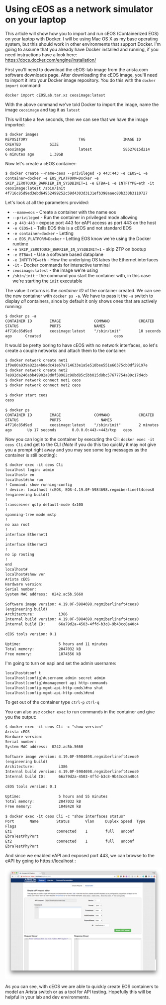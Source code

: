 # Using cEOS as a network simulator on your laptop
This article will show how you to import and run cEOS (Containerized EOS) on your laptop with Docker.  I will be using Mac OS X as my base operating system, but this should work in other environments that support Docker.  I'm going to assume that you already have Docker installed and running, if you need instructions have a look here: https://docs.docker.com/engine/installation/

First you'll need to download the cEOS-lab image from the arista.com software downloads page.  After downloading the cEOS image, you'll need to import it into your Docker image repository.  You do this with the `docker import` command:

    docker import cEOSLab.tar.xz ceosimage:latest

With the above command we've told Docker to import the image, name the image `ceosimage` and tag it as `latest`

This will take a few seconds, then we can see that we have the image imported:

    $ docker images
    REPOSITORY                       TAG                 IMAGE ID            CREATED             SIZE
    ceosimage                        latest              58527015d214        6 minutes ago       1.38GB

Now let's create a cEOS container:

    $ docker create --name=ceos --privileged -p 443:443 -e CEOS=1 -e container=docker -e EOS_PLATFORM=Docker -e SKIP_ZEROTOUCH_BARRIER_IN_SYSDBINIT=1 -e ETBA=1 -e INTFTYPE=eth -it ceosimage:latest /sbin/init
    4f716c85d9ed3ebd64952499252c59d4303d3131efb398aaec80b330b3110727

Let's look at all the parameters provided:

* `--name=eos` - Create a container with the name eos
* `--privileged` - Run the container in privileged mode allowing 
* `-p 443:443` - expose port 443 for eAPI access as port 443 on the host
* `-e CEOS=1` - Tells EOS this is a cEOS and not standard EOS
* `-e container=docker` - Letting 
* `-e EOS_PLATFORM=Docker` - Letting EOS know we're using the Docker runtime
* `-e SKIP_ZEROTOUCH_BARRIER_IN_SYSDBINIT=1` - skip ZTP on bootup
* `-e ETBA=1`  - Use a software based dataplane
* `-e INTFTYPE=eth` - How the underlying OS labes the Ethernet interfaces
* `-it` - Docker commands for interactive terminal
* `ceosimage:latest` - the image we're using
* `/sbin/init` - the command you start the container with, in this case we're starting the `init` executable

The value it returns is the *container ID* of the container created.  We can see the new container with `docker ps -a`.  We have to pass it the `-a` switch to display *all* containers, since by default it only shows ones that are actively running:

    $ docker ps -a
    CONTAINER ID        IMAGE               COMMAND             CREATED             STATUS              PORTS               NAMES
    4f716c85d9ed        ceosimage:latest    "/sbin/init"        10 seconds ago      Created                                 ceos

It would be pretty boring to have cEOS with no network interfaces, so let's create a couple networks and attach them to the container:

    $ docker network create net1
    1f9e80a939a822a4b0edc41e67a714633e1a5e518bee551e66375cb0df29197e
    $ docker network create net2
    7e992da246abb49902a8d0f58982c98bd85c5bb015d8bc57677754a89c17d4cb
    $ docker network connect net1 ceos
    $ docker network connect net2 ceos

    $ docker start ceos
    ceos

    $ docker ps
    CONTAINER ID        IMAGE               COMMAND             CREATED             STATUS              PORTS                  NAMES
    4f716c85d9ed        ceosimage:latest    "/sbin/init"        2 minutes ago       Up 17 seconds       0.0.0.0:443->443/tcp   ceos

Now you can login to the container by executing the Cli: `docker exec -it ceos Cli` and get to the CLI (*Note* if you do this too quickly it may not give you a prompt right away and you may see some log messages as the container is still booting):

    $ docker exec -it ceos Cli
    localhost login: admin
    localhost> en
    localhost#sho run
    ! Command: show running-config
    ! device: localhost (cEOS, EOS-4.19.0F-5984698.regmiberlineft4ceos0 (engineering build))
    !
    transceiver qsfp default-mode 4x10G
    !
    spanning-tree mode mstp
    !
    no aaa root
    !
    interface Ethernet1
    !
    interface Ethernet2
    !
    no ip routing
    !
    end
    localhost#
    localhost#show ver
    Arista cEOS
    Hardware version:
    Serial number:
    System MAC address:  0242.ac5b.5660

    Software image version: 4.19.0F-5984698.regmiberlineft4ceos0 (engineering build)
    Architecture:           i386
    Internal build version: 4.19.0F-5984698.regmiberlineft4ceos0
    Internal build ID:      66a79d2a-4503-4ffd-b3c8-9b43cc8a40c4

    cEOS tools version: 0.1

    Uptime:                 5 hours and 11 minutes
    Total memory:           2047032 kB
    Free memory:            1074556 kB

I'm going to turn on eapi and set the admin username:

    localhost#conf t
    localhost(config)#username admin secret admin
    localhost(config)#management api http-commands
    localhost(config-mgmt-api-http-cmds)#no shut
    localhost(config-mgmt-api-http-cmds)#end

To get out of the container type `ctrl-p` `ctrl-q`

You can also use `docker exec` to run commands in the container and give you the output:

    $ docker exec -it ceos Cli -c "show version"
    Arista cEOS
    Hardware version:
    Serial number:
    System MAC address:  0242.ac5b.5660

    Software image version: 4.19.0F-5984698.regmiberlineft4ceos0 (engineering build)
    Architecture:           i386
    Internal build version: 4.19.0F-5984698.regmiberlineft4ceos0
    Internal build ID:      66a79d2a-4503-4ffd-b3c8-9b43cc8a40c4

    cEOS tools version: 0.1

    Uptime:                 5 hours and 55 minutes
    Total memory:           2047032 kB
    Free memory:            1048420 kB

    $ docker exec -it ceos Cli -c "show interfaces status"
    Port       Name        Status       Vlan     Duplex Speed  Type            Flags
    Et1                    connected    1        full   unconf EbraTestPhyPort
    Et2                    connected    1        full   unconf EbraTestPhyPort

And since we enabled eAPI and exposed port 443, we can browse to the eAPI by going to https://localhost :

![eAPI](eapi.png)

As you can see, with cEOS we are able to quickly create EOS containers to model an Arista switch or as a tool for API testing.  Hopefully this will be helpful in your lab and dev environments.